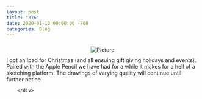 ```yaml
---
layout: post
title: "376"
date: 2020-01-13 00:00:00 -700
categories: Blog
---
```


<div class="blog-content">
				<div><div class="wsite-image wsite-image-border-none " style="padding-top:10px;padding-bottom:10px;margin-left:0;margin-right:0;text-align:center"> <a> <img src="/uploads/1/1/9/3/11936545/collage_orig.png" alt="Picture" style="width:auto;max-width:100%"> </a> <div style="display:block;font-size:90%"></div> </div></div>  <div class="paragraph"><span><span>I got an Ipad for Christmas (and all ensuing gift giving holidays and events). Paired with the Apple Pencil we have had for a while it makes for a hell of a sketching platform. The drawings of varying quality will continue until further notice.</span></span><br><span></span></div>

		</div>
        